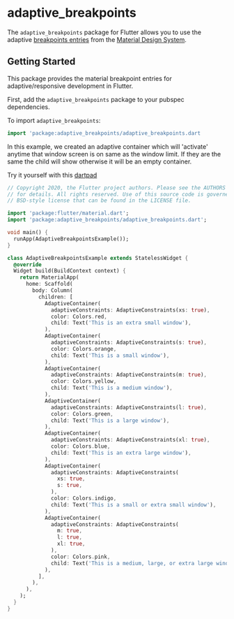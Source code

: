 # adaptive_breakpoints

The `adaptive_breakpoints` package for Flutter allows you to use the adaptive [breakpoints entries](https://material.io/design/layout/responsive-layout-grid.html#breakpoints) from the [Material Design System](https://material.io/).

## Getting Started

This package provides the material breakpoint entries for adaptive/responsive development in Flutter.

First, add the `adaptive_breakpoints` package to your pubspec dependencies.

To import `adaptive_breakpoints`:

```dart
import 'package:adaptive_breakpoints/adaptive_breakpoints.dart
```

In this example, we created an adaptive container which will 'activate' anytime that window screen is
on same as the window limit. If they are the same the child will show otherwise it will be an empty container.

Try it yourself with this [dartpad](https://dartpad.dev/?id=fd5f55145f74ffa9c66eb0fe11991d63)

```dart
// Copyright 2020, the Flutter project authors. Please see the AUTHORS file
// for details. All rights reserved. Use of this source code is governed by a
// BSD-style license that can be found in the LICENSE file.

import 'package:flutter/material.dart';
import 'package:adaptive_breakpoints/adaptive_breakpoints.dart';

void main() {
  runApp(AdaptiveBreakpointsExample());
}

class AdaptiveBreakpointsExample extends StatelessWidget {
  @override
  Widget build(BuildContext context) {
    return MaterialApp(
      home: Scaffold(
        body: Column(
          children: [
            AdaptiveContainer(
              adaptiveConstraints: AdaptiveConstraints(xs: true),
              color: Colors.red,
              child: Text('This is an extra small window'),
            ),
            AdaptiveContainer(
              adaptiveConstraints: AdaptiveConstraints(s: true),
              color: Colors.orange,
              child: Text('This is a small window'),
            ),
            AdaptiveContainer(
              adaptiveConstraints: AdaptiveConstraints(m: true),
              color: Colors.yellow,
              child: Text('This is a medium window'),
            ),
            AdaptiveContainer(
              adaptiveConstraints: AdaptiveConstraints(l: true),
              color: Colors.green,
              child: Text('This is a large window'),
            ),
            AdaptiveContainer(
              adaptiveConstraints: AdaptiveConstraints(xl: true),
              color: Colors.blue,
              child: Text('This is an extra large window'),
            ),
            AdaptiveContainer(
              adaptiveConstraints: AdaptiveConstraints(
                xs: true,
                s: true,
              ),
              color: Colors.indigo,
              child: Text('This is a small or extra small window'),
            ),
            AdaptiveContainer(
              adaptiveConstraints: AdaptiveConstraints(
                m: true,
                l: true,
                xl: true,
              ),
              color: Colors.pink,
              child: Text('This is a medium, large, or extra large window'),
            ),
          ],
        ),
      ),
    );
  }
}

```
